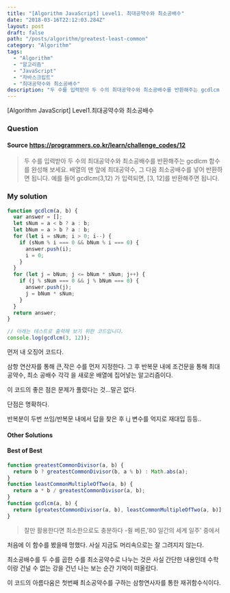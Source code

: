 ```yaml
---
title: "[Algorithm JavaScript] Level1. 최대공약수와 최소공배수"
date: "2018-03-16T22:12:03.284Z"
layout: post
draft: false
path: "/posts/algorithm/greatest-least-common"
category: "Algorithm"
tags:
  - "Algorithm"
  - "알고리즘"
  - "JavaScript"
  - "자바스크립트"
  - "최대공약수와 최소공배수"
description: "두 수를 입력받아 두 수의 최대공약수와 최소공배수를 반환해주는 gcdlcm 함수를 완성해 보세요. 배열의 맨 앞에 최대공약수, 그 다음 최소공배수를 넣어 반환하면 됩니다."
---
```


[Algorithm JavaScript] Level1.최대공약수와 최소공배수

### Question

#### Source https://programmers.co.kr/learn/challenge_codes/12

> 두 수를 입력받아 두 수의 최대공약수와 최소공배수를 반환해주는 gcdlcm 함수를 완성해 보세요. 배열의 맨 앞에 최대공약수, 그 다음 최소공배수를 넣어 반환하면 됩니다. 예를 들어 gcdlcm(3,12) 가 입력되면, [3, 12]를 반환해주면 됩니다.

### My solution

```javascript
function gcdlcm(a, b) {
  var answer = [];
  let sNum = a < b ? a : b;
  let bNum = a > b ? a : b;
  for (let i = sNum; i > 0; i--) {
    if (sNum % i === 0 && bNum % i === 0) {
      answer.push(i);
      i = 0;
    }
  }
  for (let j = bNum; j <= bNum * sNum; j++) {
    if (j % sNum === 0 && j % bNum === 0) {
      answer.push(j);
      j = bNum * sNum;
    }
  }
  return answer;
}

// 아래는 테스트로 출력해 보기 위한 코드입니다.
console.log(gcdlcm(3, 12));
```

먼저 내 오징어 코드다.

삼항 연산자를 통해 큰,작은 수를 먼저 지정한다. 그 후 반복문 내에 조건문을 통해 최대 공약수, 최소 공배수 각각 을 새로운 배열에 집어넣는 알고리즘이다.

이 코드의 좋은 점은 문제가 풀렸다는 것...말곤 없다.

단점은 명확하다.

반복분이 두번 쓰임/반복문 내에서 답을 찾은 후 i,j 변수를 억지로 재대입 등등..

#### Other Solutions

#### Best of Best

```javascript
function greatestCommonDivisor(a, b) {
  return b ? greatestCommonDivisor(b, a % b) : Math.abs(a);
}
function leastCommonMultipleOfTwo(a, b) {
  return a * b / greatestCommonDivisor(a, b);
}
function gcdlcm(a, b) {
  return [greatestCommonDivisor(a, b), leastCommonMultipleOfTwo(a, b)];
}
```

> 잘만 활용한다면 최소한으로도 충분하다 -쥘 베른,'80 일간의 세계 일주' 중에서

처음에 이 함수를 봤을때 멍했다. 사실 지금도 머리속으로는 잘 그려지지 않는다.

최소공배수를 두 수를 곱한 수를 최소공약수로 나누는 것은 사실 간단한 내용인데 수학이랑 건널 수 없는 강을 건넌 나는 보는 순간 기억이 떠올랐다.

이 코드의 아름다움은 첫번째 최소공약수를 구하는 삼항연사자를 통한 재귀함수식이다.
